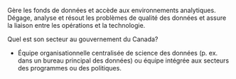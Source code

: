 Gère les fonds de données et accède aux environnements analytiques. Dégage, analyse et résout les problèmes de qualité des données et assure la liaison entre les opérations et la technologie.

Quel est son secteur au gouvernement du Canada?
* Équipe organisationnelle centralisée de science des données (p. ex. dans un bureau principal des données) ou équipe intégrée aux secteurs des programmes ou des politiques.
